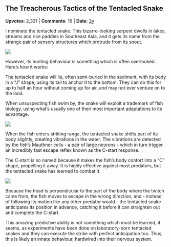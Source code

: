 ## The Treacherous Tactics of the Tentacled Snake
    
**Upvotes**: 2,331 | **Comments**: 16 | **Date**: [2y](https://www.quora.com/What-animal-has-the-coolest-hunting-tactics/answer/Gary-Meaney)

I nominate the tentacled snake. This bizarre-looking serpent dwells in lakes, streams and rice paddies in Southeast Asia, and it gets its name from the strange pair of sensory structures which protrude from its snout.

![](https://qph.fs.quoracdn.net/main-qimg-179cdca2f7c93705f81ab086a5e6c8d4-lq)

However, its hunting behaviour is something which is often overlooked. Here’s how it works:

The tentacled snake will lie, often semi-buried in the sediment, with its body in a “J” shape, using its tail to anchor it to the bottom. They can do this for up to half an hour without coming up for air, and may not ever venture on to the land.

When unsuspecting fish swim by, the snake will exploit a trademark of fish biology, using what’s usually one of their most important adaptations to its advantage.

![](https://qph.fs.quoracdn.net/main-qimg-93b804e041b39e4300d9b3a23029a622-lq)

When the fish enters striking range, the tentacled snake shifts part of its body slightly, creating vibrations in the water. The vibrations are detected by the fish’s Mauthner cells - a pair of large neurons - which in turn trigger an incredibly fast escape reflex known as the C-start response.

The C-start is so named because it makes the fish’s body contort into a “C” shape, propelling it away. It is highly effective against most predators, but the tentacled snake has learned to combat it.

![](https://qph.fs.quoracdn.net/main-qimg-abd130aadf945774c5a43d5b8943a390-lq)

Because the head is perpendicular to the part of the body where the twitch came from, the fish moves to escape in the wrong direction, and - instead of following its motion like any other predator would - the tentacled snake anticipates its position in advance, catching it before it can straighten out and complete the C-start.

This amazing predictive ability is not something which must be learned, it seems, as experiments have been done on laboratory-born tentacled snakes and they can execute the strike with perfect anticipation too. Thus, this is likely an innate behaviour, hardwired into their nervous system.

